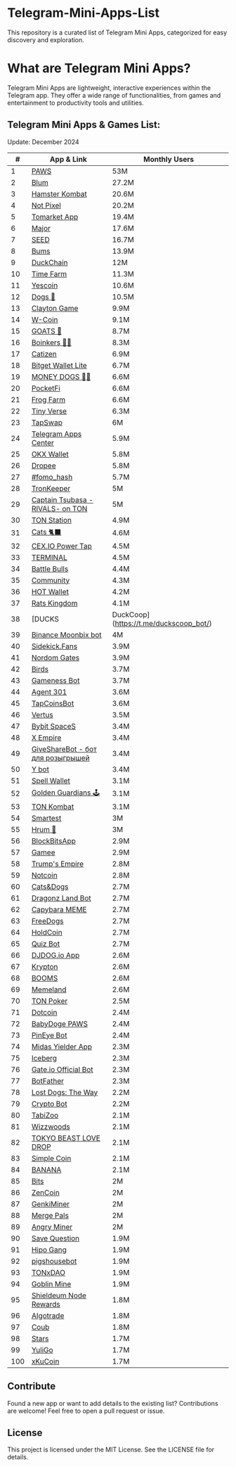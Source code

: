 # Telegram-Mini-Apps-List
This repository is a curated list of Telegram Mini Apps, categorized for easy discovery and exploration.
# What are Telegram Mini Apps?
Telegram Mini Apps are lightweight, interactive experiences within the Telegram app. They offer a wide range of functionalities, from games and entertainment to productivity tools and utilities.
## Telegram Mini Apps & Games List:
Update: December 2024

| #   | App & Link                             | Monthly Users |
|-----|----------------------------------------|---------------|
| 1   | [PAWS](https://t.me/pawsog_bot/)       | 53M           |
| 2   | [Blum](https://t.me/blumcryptobot/)    | 27.2M         |
| 3   | [Hamster Kombat](https://t.me/hamster_kombat_bot/) | 20.6M         |
| 4   | [Not Pixel](https://t.me/notpx_bot/)   | 20.2M         |
| 5   | [Tomarket App](https://t.me/tomarket_ai_bot/) | 19.4M         |
| 6   | [Major](https://t.me/major/)           | 17.6M         |
| 7   | [SEED](https://t.me/seed_coin_bot/)    | 16.7M         |
| 8   | [Bums](https://t.me/bums_ton_bot/)     | 13.9M         |
| 9   | [DuckChain](https://t.me/duckchain_bot/) | 12M          |
| 10  | [Time Farm](https://t.me/timefarmcryptobot/) | 11.3M         |
| 11  | [Yescoin](https://t.me/theyescoin_bot/) | 10.6M         |
| 12  | [Dogs 🦴](https://t.me/dogshouse_bot/)  | 10.5M         |
| 13  | [Clayton Game](https://t.me/claytoncoinbot/) | 9.9M          |
| 14  | [W-Coin](https://t.me/wcoin_tapbot/)   | 9.1M          |
| 15  | [GOATS 🐐](https://t.me/realgoats_bot/) | 8.7M          |
| 16  | [Boinkers 💩💎](https://t.me/boinker_bot/) | 8.3M          |
| 17  | [Catizen](https://t.me/catizenbot/)    | 6.9M          |
| 18  | [Bitget Wallet Lite](https://t.me/bitgetwallet_tgbot/) | 6.7M   |
| 19  | [MONEY DOGS 🐶💸](https://t.me/money_dogs_bot/) | 6.6M          |
| 20  | [PocketFi](https://t.me/pocketfi_bot/) | 6.6M          |
| 21  | [Frog Farm](https://t.me/frogfarmbot/) | 6.6M          |
| 22  | [Tiny Verse](https://t.me/tverseappbot/) | 6.3M         |
| 23  | [TapSwap](https://t.me/tapswap_bot/)   | 6M            |
| 24  | [Telegram Apps Center](https://t.me/tapps_bot/) | 5.9M       |
| 25  | [OKX Wallet](https://t.me/okx_wallet_bot/) | 5.8M         |
| 26  | [Dropee](https://t.me/dropeebot/)      | 5.8M          |
| 27  | [#fomo_hash](https://t.me/fomohash_bot) | 5.7M         |
| 28  | [TronKeeper](https://t.me/tronkeeperbot/) | 5M          |
| 29  | [Captain Tsubasa -RIVALS- on TON](https://t.me/tsubasarivalsbot/) | 5M |
| 30  | [TON Station](https://t.me/tonstationgames_bot/) | 4.9M      |
| 31  | [Cats 🐈‍⬛](https://t.me/catsgang_bot/) | 4.6M          |
| 32  | [CEX.IO Power Tap](https://t.me/cexio_tap_bot/) | 4.5M       |
| 33  | [TERMINAL](https://t.me/terminalgame_bot/) | 4.5M        |
| 34  | [Battle Bulls](https://t.me/battle_games_com_bot/) | 4.4M     |
| 35  | [Community](https://t.me/community_bot/) | 4.3M        |
| 36  | [HOT Wallet](https://t.me/herewalletbot/) | 4.2M        |
| 37  | [Rats Kingdom](https://t.me/ratskingdom_bot/) | 4.1M      |
| 38  | [DUCKS | DuckCoop](https://t.me/duckscoop_bot/) | 4.1M     |
| 39  | [Binance Moonbix bot](https://t.me/binance_moonbix_bot/) | 4M    |
| 40  | [Sidekick.Fans](https://t.me/sidekick_fans_bot/) | 3.9M     |
| 41  | [Nordom Gates](https://t.me/nordom_gates_bot/) | 3.9M      |
| 42  | [Birds](https://t.me/birdx2_bot/)      | 3.7M          |
| 43  | [Gameness Bot](https://t.me/gamenessbot/) | 3.7M        |
| 44  | [Agent 301](https://t.me/agent301bot/) | 3.6M          |
| 45  | [TapCoinsBot](https://t.me/tapcoinsbot/) | 3.6M        |
| 46  | [Vertus](https://t.me/vertus_app_bot/) | 3.5M          |
| 47  | [Bybit SpaceS](https://t.me/bybit_spaces_bot/) | 3.4M      |
| 48  | [X Empire](https://t.me/empirebot/)   | 3.4M          |
| 49  | [GiveShareBot - бот для розыгрышей](https://t.me/givesharebot/) | 3.4M |
| 50  | [Y bot](https://t.me/y_nation_bot/)   | 3.4M          |
| 51  | [Spell Wallet](https://t.me/spell_wallet_bot/) | 3.1M      |
| 52  | [Golden Guardians 🕹](https://t.me/ggs_official_bot/) | 3.1M |
| 53  | [TON Kombat](https://t.me/ton_kombat_bot/) | 3.1M        |
| 54  | [Smartest](https://t.me/play_smartest_bot/) | 3M         |
| 55  | [Hrum 🥠](https://t.me/hrummebot/)    | 3M            |
| 56  | [BlockBitsApp](https://t.me/blockbits_bot/) | 2.9M       |
| 57  | [Gamee](https://t.me/gamee/)          | 2.9M          |
| 58  | [Trump's Empire](https://t.me/trumpsempirebot/) | 2.8M     |
| 59  | [Notcoin](https://t.me/notcoin_bot/)  | 2.8M          |
| 60  | [Cats&Dogs](https://t.me/catsdogs_game_bot/) | 2.7M      |
| 61  | [Dragonz Land Bot](https://t.me/dragonz_land_bot/) | 2.7M   |
| 62  | [Capybara MEME](https://t.me/the_capybara_meme_bot/) | 2.7M  |
| 63  | [FreeDogs](https://t.me/thefreedogs_bot/) | 2.7M        |
| 64  | [HoldCoin](https://t.me/theholdcoinbot/) | 2.7M        |
| 65  | [Quiz Bot](https://t.me/quizbot/)    | 2.7M           |
| 66  | [DJDOG.io App](https://t.me/dejendogbot/) | 2.6M       |
| 67  | [Krypton](https://t.me/krypton_game_bot/) | 2.6M       |
| 68  | [BOOMS](https://t.me/booms_io_bot/)  | 2.6M           |
| 69  | [Memeland](https://t.me/metaland_bot/) | 2.6M         |
| 70  | [TON Poker](https://t.me/mytonpokerbot/) | 2.5M       |
| 71  | [Dotcoin](https://t.me/dotcoin_bot/) | 2.4M           |
| 72  | [BabyDoge PAWS](https://t.me/babydogepaws_bot/) | 2.4M    |
| 73  | [PinEye Bot](https://t.me/pineye_bot/) | 2.4M        |
| 74  | [Midas Yielder App](https://t.me/midasrwa_bot/) | 2.3M   |
| 75  | [Iceberg](https://t.me/icebergappbot/) | 2.3M        |
| 76  | [Gate.io Official Bot](https://t.me/gate_official_bot/) | 2.3M |
| 77  | [BotFather](https://t.me/botfather/) | 2.3M           |
| 78  | [Lost Dogs: The Way](https://t.me/lost_dogs_bot/) | 2.2M  |
| 79  | [Crypto Bot](https://t.me/cryptobot/) | 2.2M         |
| 80  | [TabiZoo](https://t.me/tabizoobot/)  | 2.1M           |
| 81  | [Wizzwoods](https://t.me/wizzwoodsbot/) | 2.1M       |
| 82  | [TOKYO BEAST LOVE DROP](https://t.me/tokyobeast_lovedrop_bot/) | 2.1M |
| 83  | [Simple Coin](https://t.me/simple_tap_bot/) | 2.1M      |
| 84  | [BANANA](https://t.me/officialbananabot/) | 2.1M      |
| 85  | [Bits](https://t.me/bitstonboxbot/)  | 2M             |
| 86  | [ZenCoin](https://t.me/thezencoin_bot/) | 2M          |
| 87  | [GenkiMiner](https://t.me/genkiminerbot/) | 2M        |
| 88  | [Merge Pals](https://t.me/mergepalsbot/) | 2M        |
| 89  | [Angry Miner](https://t.me/angryminerbot/) | 2M       |
| 90  | [Save Question](https://t.me/savequestion_bot/) | 1.9M  |
| 91  | [Hipo Gang](https://t.me/hipogangbot/) | 1.9M        |
| 92  | [pigshousebot](https://t.me/pigshousebot/) | 1.9M     |
| 93  | [TONxDAO](https://t.me/tonxdao_bot/) | 1.9M          |
| 94  | [Goblin Mine](https://t.me/goblinmine_bot/) | 1.9M    |
| 95	| [Shieldeum Node Rewards](https://t.me/shieldeumbot/) | 1.8M    |
| 96	| [AIgotrade](https://t.me/aigotradebot/) | 1.8M    |
| 97	| [Coub](https://t.me/coub/) | 1.8M    |
| 98	| [Stars](https://t.me/stars_mebot/) | 1.7M    |
| 99	| [YuliGo](https://t.me/yuligobot/) | 1.7M    |
| 100	| [xKuCoin](https://t.me/xkucoinbot/) | 1.7M    |

## Contribute
Found a new app or want to add details to the existing list? Contributions are welcome! Feel free to open a pull request or issue.

## License
This project is licensed under the MIT License. See the LICENSE file for details.

